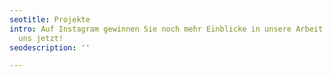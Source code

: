 ```yaml
---
seotitle: Projekte
intro: Auf Instagram gewinnen Sie noch mehr Einblicke in unsere Arbeit – folgen Sie
  uns jetzt!
seodescription: ''

---
```

